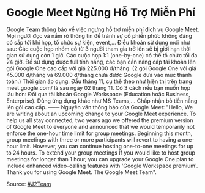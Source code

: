 # Google Meet Ngừng Hỗ Trợ Miễn Phí

Google Team thông báo về việc ngưng hỗ trợ miễn phí dịch vụ Google Meet. Mọi người đọc và nắm rõ thông tin để tránh sự cố phiền phức không đáng có sắp tới khi họp, tổ chức sự kiện, event,...
Điều khoản sử dụng mới như sau:
Các cuộc họp nhóm có từ 3 người tham gia trở lên sẽ bị giới hạn thời gian sử dụng còn 1 giờ.
Các cuộc họp 1:1 (one-by-one) có thể tổ chức tối đa 24 giờ.
Để sử dụng được full tính năng, các bạn cần nâng cấp tài khoản lên gói Google One cao cấp với giá 225.000 đ/tháng. (2 gói Google One với giá 45.000 đ/tháng và 69.000 đ/tháng chưa được Google đưa vào mục thanh toán.)
Thời gian áp dụng:
Đầu tháng 11, cụ thể theo như hiện thị trên trang meet.google.com/ là sau ngày 02 tháng 11.
Có 3 cách nếu bạn muốn họp lâu hơn:
Đổi qua tài khoản Google Workspace (Education hoặc Business, Enterprise).
Dùng ứng dụng khác như MS Teams,...
Chấp nhận bỏ tiền nâng lên gói cao cấp.
───
Nguyên văn thông báo của Google Meet:
"Hello,
We are writing about an upcoming change to your Google Meet experience.
To help us all stay connected, two years ago we offered the premium version of Google Meet to everyone and announced that we would temporarily not enforce the one-hour time limit for group meetings. Beginning this month, group meetings with three or more participants will revert to having a one-hour limit. However, you can continue hosting one-to-one meetings for up to 24 hours.
To extend your group meetings
If you would like to host group meetings for longer than 1 hour, you can upgrade your Google One plan to include enhanced video-calling features with 'Google Workspace premium'.
Thank you for using Google Meet.
The Google Meet Team".

Source: [#J2Team](https://www.facebook.com/groups/j2team.community/posts/1971606899838087/)